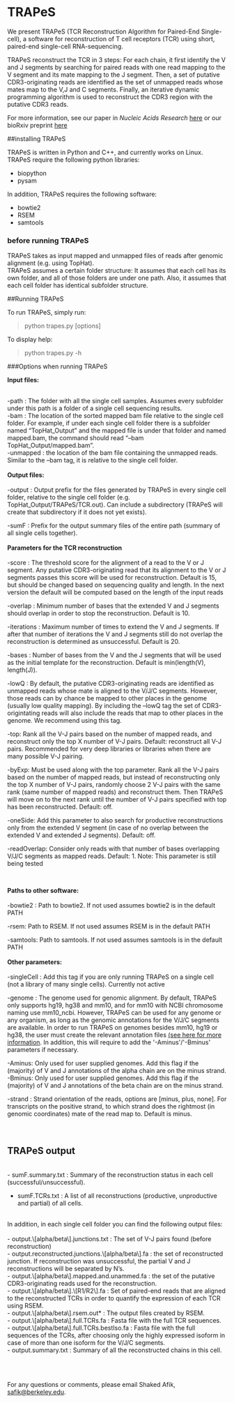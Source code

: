 # TRAPeS

We present TRAPeS (TCR Reconstruction Algorithm for Paired-End Single-cell), a software for reconstruction of T cell receptors (TCR) using short, paired-end single-cell RNA-sequencing. <br />  

TRAPeS reconstruct the TCR in 3 steps: For each chain, it first identify the V and J segments by searching for paired reads with one read mapping to the V segment and its mate mapping to the J segment. Then, a set of putative CDR3-originating reads are identified as the set of unmapped reads whose mates map to the V,J and C segments. Finally, an iterative dynamic programming algorithm is used to reconstruct the CDR3 region with the putative CDR3 reads. <br />  

For more information, see our paper in *Nucleic Acids Research* [here](https://academic.oup.com/nar/article-lookup/doi/10.1093/nar/gkx615) or our bioRxiv preprint [here](http://biorxiv.org/content/early/2016/08/31/072744)

##installing TRAPeS <br />  

TRAPeS is written in Python and C++, and currently works on Linux. TRAPeS require the following python libraries: <br />  

-	biopython  <br />
-	pysam  <br />

In addition, TRAPeS requires the following software:  <br />

-	bowtie2  <br />
-	RSEM  <br />
- samtools <br />

### before running TRAPeS  <br />
TRAPeS takes as input mapped and unmapped files of reads after genomic alignment (e.g. using TopHat).<br />
TRAPeS assumes a certain folder structure: It assumes that each cell has its own folder, and all of those folders are under one path. Also, it assumes that each cell folder has identical subfolder structure.<br />

 
##Running TRAPeS <br />

To run TRAPeS, simply run:<br />
 
>python  trapes.py \[options\] <br />

To display help: <br />

>python  trapes.py -h <br />
 
###Options when running TRAPeS <br />

**Input files:** <br />
<br />

-path : The folder with all the single cell samples. Assumes every subfolder under this path is a folder of a single cell sequencing results. <br />
-bam : The location of the sorted mapped bam file relative to the single cell folder. For example, if under each single cell folder there is a subfolder named “TopHat\_Output” and the mapped file is under that folder and named mapped.bam, the command should read “–bam TopHat\_Output/mapped.bam”. <br />
-unmapped : the location of the bam file containing the unmapped reads. Similar to the –bam tag, it is relative to the single cell folder. <br />
<br />
**Output files:** <br />
<br />
-output : Output prefix for the files generated by TRAPeS in every single cell folder, relative to the single cell folder (e.g. TopHat_Output/TRAPeS/TCR.out). Can include a subdirectory (TRAPeS will create that subdirectory if it does not yet exists). <br />

-sumF : Prefix for the output summary files of the entire path (summary of all single cells together). <br />
<br />
**Parameters for the TCR reconstruction** <br />
<br />
-score : The threshold score for the alignment of a read to the V or J segment. Any putative CDR3-originating read that its alignment to the V or J segments passes this score will be used for reconstruction. Default is 15, but should be changed based on sequencing quality and length. In the next version the default will be computed based on the length of the input reads <br />

-overlap : Minimum number of bases that the extended V and J segments should overlap in order to stop the reconstruction. Default is 10. <br />

-iterations : Maximum number of times to extend the V and J segments. If after that number of iterations the V and J segments still do not overlap the reconstruction is determined as unsuccessful. Default is 20. <br />  

-bases : Number of bases from the V and the J segments that will be used as the initial template for the reconstruction. Default is min(length(V), length(J)). <br />

-lowQ	 : By default, the putative CDR3-originating reads are identified as unmapped reads whose mate is aligned to the V/J/C segments. However, those reads can by chance be mapped to other places in the genome (usually low quality mapping). By including the –lowQ tag the set of CDR3-origintating reads will also include the reads that map to other places in the genome. We recommend using this tag. <br />

-top: Rank all the V-J pairs based on the number of mapped reads, and reconstruct only the top X number of V-J pairs. Default: reconstruct all V-J pairs. Recommended for very deep libraries or libraries when there are many possible V-J pairing. <br />

-byExp: Must be used along with the top parameter. Rank all the V-J pairs based on the number of mapped reads, but instead of reconstructing only the top X number of V-J pairs, randomly choose 2 V-J pairs with the same rank (same number of mapped reads) and reconstruct them. Then TRAPeS will move on to the next rank until the number of V-J pairs specified with top has been reconstructed. Default: off. <br />

-oneSide: Add this parameter to also search for productive reconstructions only from the extended V segment (in case of no overlap between the extended V and extended J segments). Default: off. <br />

-readOverlap: Consider only reads with that number of bases overlapping V/J/C segments as mapped reads. Default: 1. Note: This parameter is still being tested <br />

<br />

**Paths to other software:** <br />
<br />
-bowtie2 : Path to bowtie2. If not used assumes bowtie2 is in the default PATH <br />

-rsem: Path to RSEM. If not used assumes RSEM is in the default PATH <br />

-samtools: Path to samtools. If not used assumes samtools is in the default PATH <br />
<br />
**Other parameters:** <br />
<br />
-singleCell : Add this tag if you are only running TRAPeS on a single cell (not a library of many single cells). Currently not active <br />

-genome : The genome used for genomic alignment. By default, TRAPeS only supports hg19, hg38 and mm10, and for mm10 with NCBI chromosome naming use mm10_ncbi. However, TRAPeS can be used for any genome or any organism, as long as the genomic annotations for the V/J/C segments are available. In order to run TRAPeS on genomes besides mm10, hg19 or hg38, the user must create the relevant annotation files [(see here for more information](https://github.com/YosefLab/TRAPeS/blob/master/Data/README.md). In addition, this will require to add the '-Aminus'/'-Bminus' parameters if necessary. <br />

-Aminus: Only used for user supplied genomes. Add this flag if the (majority) of V and J annotations of the alpha chain are on the minus strand. <br />
-Bminus: Only used for user supplied genomes. Add this flag if the (majority) of V and J annotations of the beta chain are on the minus strand. <br />

-strand : Strand orientation of the reads, options are [minus, plus, none]. For transcripts on the positive strand, to which strand does the rightmost (in genomic coordinates) mate of the read map to. Default is minus. <br />
<br /><br />

## TRAPeS output<br />
<br />
- sumF.summary.txt : Summary of the reconstruction status in each cell (successful/unsuccessful). <br />

- sumF.TCRs.txt : A list of all reconstructions (productive, unproductive and partial) of all cells. <br />
<br />
In addition, in each single cell folder you can find the following output files: <br />
<br />
-	output.\[alpha/beta\].junctions.txt : The set of V-J pairs found (before reconstruction) <br />
-	output.reconstructed.junctions.\[alpha/beta\].fa : the set of reconstructed junction. If reconstruction was unsuccessful, the partial V and J reconstructions will be separated by N’s. <br />
-	output.\[alpha/beta\].mapped.and.unammed.fa : the set of the putative CDR3-originating reads used for the reconstruction.  <br />
-	output.\[alpha/beta\].\[R1/R2\].fa : Set of paired-end reads that are aligned to the reconstructed TCRs in order to quantify the expression of each TCR using RSEM. <br />
-	output.\[alpha/beta\].rsem.out* : The output files created by RSEM. <br />
-	output.\[alpha/beta\].full.TCRs.fa : Fasta file with the full TCR sequences. <br />
-	output.\[alpha/beta\].full.TCRs.bestIso.fa : Fasta file with the full sequences of the TCRs, after choosing only the highly expressed isoform in case of more than one isoform for the V/J/C segments. <br />
-	output.summary.txt : Summary of all the reconstructed chains in this cell. <br />

<br /><br />

For any questions or comments, please email Shaked Afik, safik@berkeley.edu.
